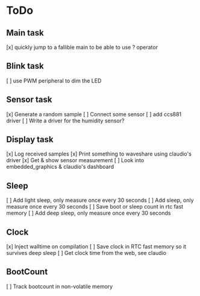 ToDo
====

Main task
--- 
[x] quickly jump to a fallible main to be able to use ? operator

Blink task
--- 
[ ] use PWM peripheral to dim the LED

Sensor task
--- 
[x] Generate a random sample
[ ] Connect some sensor
[ ] add ccs881 driver
[ ] Write a driver for the humidity sensor?

Display task
---
[x] Log received samples
[x] Print something to waveshare using claudio's driver
[x] Get & show sensor measurement
[ ] Look into embedded_graphics & claudio's dashboard

Sleep
--- 
[ ] Add light sleep, only measure once every 30 seconds
[ ] Add sleep, only measure once every 30 seconds
[ ] Save boot or sleep count in rtc fast memory
[ ] Add deep sleep, only measure once every 30 seconds

Clock
---
[x] Inject walltime on compilation
[ ] Save clock in RTC fast memory so it survives deep sleep
[ ] Get clock time from the web, see claudio

BootCount
---
[ ] Track bootcount in non-volatile memory

